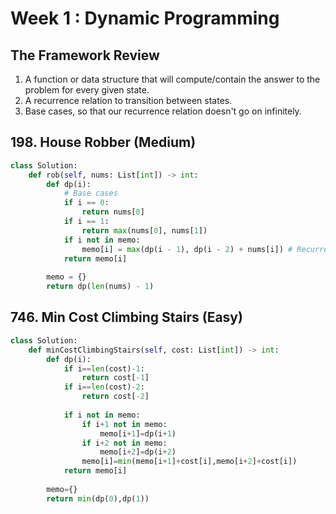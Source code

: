 # Week 1 : Dynamic Programming

## The Framework Review

1. A function or data structure that will compute/contain the answer to the problem for every given state.
2. A recurrence relation to transition between states.
3. Base cases, so that our recurrence relation doesn't go on infinitely.

## 198. House Robber (Medium)

```python
class Solution:
    def rob(self, nums: List[int]) -> int:
        def dp(i):
            # Base cases
            if i == 0: 
                return nums[0]            
            if i == 1: 
                return max(nums[0], nums[1])            
            if i not in memo:
                memo[i] = max(dp(i - 1), dp(i - 2) + nums[i]) # Recurrence relation
            return memo[i]
        
        memo = {}
        return dp(len(nums) - 1)
```

## 746. Min Cost Climbing Stairs (Easy)
```python
class Solution:
    def minCostClimbingStairs(self, cost: List[int]) -> int:
        def dp(i):
            if i==len(cost)-1:
                return cost[-1]
            if i==len(cost)-2:
                return cost[-2]
            
            if i not in memo:
                if i+1 not in memo:
                    memo[i+1]=dp(i+1)
                if i+2 not in memo:
                    memo[i+2]=dp(i+2)
                memo[i]=min(memo[i+1]+cost[i],memo[i+2]+cost[i])
            return memo[i]
        
        memo={}
        return min(dp(0),dp(1))
```
